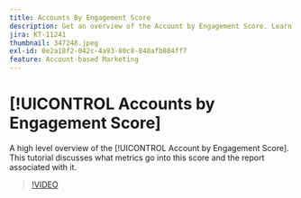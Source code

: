 ```yaml
---
title: Accounts By Engagement Score
description: Get an overview of the Account by Engagement Score. Learn what metrics go into this score and the report associated with it.
jira: KT-11241
thumbnail: 347248.jpeg
exl-id: 0e2a18f2-042c-4a93-80c8-840afb804ff7
feature: Account-based Marketing
---
```

# [!UICONTROL Accounts by Engagement Score]

A high level overview of the [!UICONTROL Account by Engagement Score].  This tutorial discusses what metrics go into this score and the report associated with it.

>[!VIDEO](https://video.tv.adobe.com/v/347248/?quality=12&learn=on)
